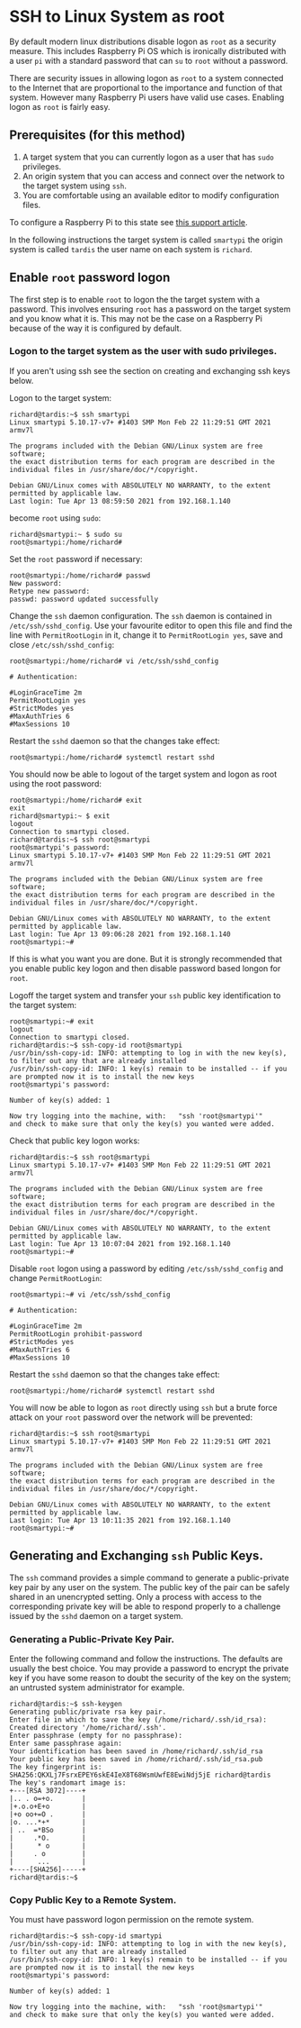 # SSH to Linux System as root

By default modern linux distributions disable logon as `root` as a security measure. This includes Raspberry Pi OS
which is ironically distributed with a user `pi` with a standard password that can `su` to `root` without a password.

There are security issues in allowing logon as `root` to a system connected to the Internet that are proportional to
the importance and function of that system. However many Raspberry Pi users have valid use cases. Enabling logon as
`root` is fairly easy.

## Prerequisites (for this method)

1. A target system that you can currently logon as a user that has `sudo` privileges.
1. An origin system that you can access and connect over the network to the target system using `ssh`.
1. You are comfortable using an available editor to modify configuration files.

To configure a Raspberry Pi to this state see [this support article](https://www.raspberrypi.org/documentation/remote-access/ssh/).

In the following instructions the target system is called `smartypi` the origin system is called `tardis` the user
name on each system is `richard`.

## Enable `root` password logon

The first step is to enable `root` to logon the the target system with a password. This involves ensuring `root` has
a password on the target system and you know what it is. This may not be the case on a Raspberry Pi because of the
way it is configured by default.

### Logon to the target system as the user with sudo privileges.

If you aren't using ssh see the section on creating and exchanging ssh keys below.
 
Logon to the target system: 
```
richard@tardis:~$ ssh smartypi
Linux smartypi 5.10.17-v7+ #1403 SMP Mon Feb 22 11:29:51 GMT 2021 armv7l

The programs included with the Debian GNU/Linux system are free software;
the exact distribution terms for each program are described in the
individual files in /usr/share/doc/*/copyright.

Debian GNU/Linux comes with ABSOLUTELY NO WARRANTY, to the extent
permitted by applicable law.
Last login: Tue Apr 13 08:59:50 2021 from 192.168.1.140
```

become `root` using `sudo`:
```shell script
richard@smartypi:~ $ sudo su
root@smartypi:/home/richard# 
```

Set the `root` password if necessary: 
```shell script
root@smartypi:/home/richard# passwd
New password: 
Retype new password: 
passwd: password updated successfully
```

Change the `ssh` daemon configuration. The `ssh` daemon is contained in `/etc/ssh/sshd_config`. Use your favourite
editor to open this file and find the line with `PermitRootLogin` in it, change it to `PermitRootLogin yes`, save
and close `/etc/ssh/sshd_config`:
```shell script
root@smartypi:/home/richard# vi /etc/ssh/sshd_config
```
```
# Authentication:

#LoginGraceTime 2m
PermitRootLogin yes
#StrictModes yes
#MaxAuthTries 6
#MaxSessions 10
```

Restart the `sshd` daemon so that the changes take effect:
```shell script
root@smartypi:/home/richard# systemctl restart sshd
```

You should now be able to logout of the target system and logon as root using the root password:
```shell script
root@smartypi:/home/richard# exit
exit
richard@smartypi:~ $ exit
logout
Connection to smartypi closed.
richard@tardis:~$ ssh root@smartypi
root@smartypi's password: 
Linux smartypi 5.10.17-v7+ #1403 SMP Mon Feb 22 11:29:51 GMT 2021 armv7l

The programs included with the Debian GNU/Linux system are free software;
the exact distribution terms for each program are described in the
individual files in /usr/share/doc/*/copyright.

Debian GNU/Linux comes with ABSOLUTELY NO WARRANTY, to the extent
permitted by applicable law.
Last login: Tue Apr 13 09:06:28 2021 from 192.168.1.140
root@smartypi:~# 
```

If this is what you want you are done. But it is strongly recommended that you enable public key logon and then
disable password based longon for `root`.

Logoff the target system and transfer your `ssh` public key identification to the target system:
```shell script
root@smartypi:~# exit
logout
Connection to smartypi closed.
richard@tardis:~$ ssh-copy-id root@smartypi
/usr/bin/ssh-copy-id: INFO: attempting to log in with the new key(s), to filter out any that are already installed
/usr/bin/ssh-copy-id: INFO: 1 key(s) remain to be installed -- if you are prompted now it is to install the new keys
root@smartypi's password: 

Number of key(s) added: 1

Now try logging into the machine, with:   "ssh 'root@smartypi'"
and check to make sure that only the key(s) you wanted were added.
```

Check that public key logon works:
```shell script
richard@tardis:~$ ssh root@smartypi
Linux smartypi 5.10.17-v7+ #1403 SMP Mon Feb 22 11:29:51 GMT 2021 armv7l

The programs included with the Debian GNU/Linux system are free software;
the exact distribution terms for each program are described in the
individual files in /usr/share/doc/*/copyright.

Debian GNU/Linux comes with ABSOLUTELY NO WARRANTY, to the extent
permitted by applicable law.
Last login: Tue Apr 13 10:07:04 2021 from 192.168.1.140
root@smartypi:~# 
```

Disable `root` logon using a password by editing `/etc/ssh/sshd_config` and change `PermitRootLogin`:
```shell script
root@smartypi:~# vi /etc/ssh/sshd_config 
```
```shell script
# Authentication:

#LoginGraceTime 2m
PermitRootLogin prohibit-password
#StrictModes yes
#MaxAuthTries 6
#MaxSessions 10
```

Restart the `sshd` daemon so that the changes take effect:
```shell script
root@smartypi:/home/richard# systemctl restart sshd
```

You will now be able to logon as `root` directly using `ssh` but a brute force attack on your `root` password over
the network will be prevented:
```shell script
richard@tardis:~$ ssh root@smartypi
Linux smartypi 5.10.17-v7+ #1403 SMP Mon Feb 22 11:29:51 GMT 2021 armv7l

The programs included with the Debian GNU/Linux system are free software;
the exact distribution terms for each program are described in the
individual files in /usr/share/doc/*/copyright.

Debian GNU/Linux comes with ABSOLUTELY NO WARRANTY, to the extent
permitted by applicable law.
Last login: Tue Apr 13 10:11:35 2021 from 192.168.1.140
root@smartypi:~# 
```

## Generating and Exchanging `ssh` Public Keys.

The `ssh` command provides a simple command to generate a public-private key pair by any user on the system. The
public key of the pair can be safely shared in an unencrypted setting. Only a process with access to the corresponding
private key will be able to respond properly to a challenge issued by the `sshd` daemon on a target system.

### Generating a Public-Private Key Pair.

Enter the following command and follow the instructions. The defaults are usually the best choice. You may provide a
password to encrypt the private key if you have some reason to doubt the security of the key on the system; an
untrusted system administrator for example.

```shell script
richard@tardis:~$ ssh-keygen 
Generating public/private rsa key pair.
Enter file in which to save the key (/home/richard/.ssh/id_rsa): 
Created directory '/home/richard/.ssh'.
Enter passphrase (empty for no passphrase): 
Enter same passphrase again: 
Your identification has been saved in /home/richard/.ssh/id_rsa
Your public key has been saved in /home/richard/.ssh/id_rsa.pub
The key fingerprint is:
SHA256:QKXLj7FsrxEPEY6skE4IeX8T68WsmUwfE8EwiNdj5jE richard@tardis
The key's randomart image is:
+---[RSA 3072]----+
|.. . o=+o.       |
|+.o.o+E+o        |
|+o oo+=O .       |
|o. ...*+*        |
| ..  =*BSo       |
|     .*O.        |
|      * o        |
|     . o         |
|      ...        |
+----[SHA256]-----+
richard@tardis:~$ 
```

### Copy Public Key to a Remote System.

You must have password logon permission on the remote system.

```shell script
richard@tardis:~$ ssh-copy-id smartypi
/usr/bin/ssh-copy-id: INFO: attempting to log in with the new key(s), to filter out any that are already installed
/usr/bin/ssh-copy-id: INFO: 1 key(s) remain to be installed -- if you are prompted now it is to install the new keys
root@smartypi's password: 

Number of key(s) added: 1

Now try logging into the machine, with:   "ssh 'root@smartypi'"
and check to make sure that only the key(s) you wanted were added.
```